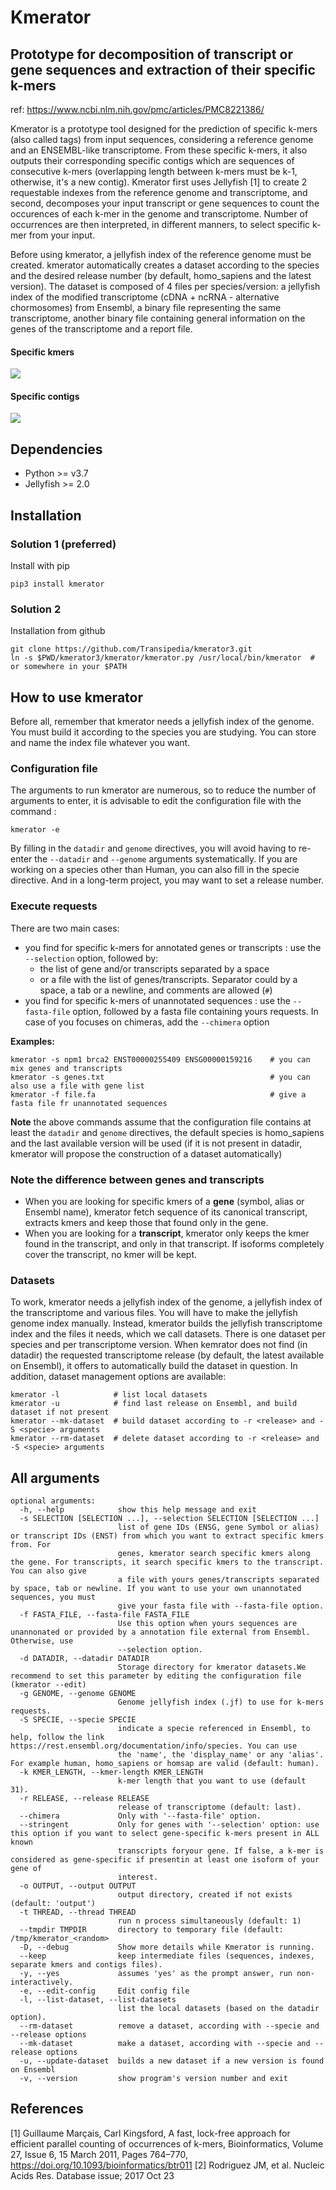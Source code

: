 # Kmerator

## Prototype for decomposition of transcript or gene sequences and extraction of their specific k-mers

ref: <https://www.ncbi.nlm.nih.gov/pmc/articles/PMC8221386/>

Kmerator is a prototype tool designed for the prediction of specific k-mers (also called tags) from input sequences, considering a reference genome and an ENSEMBL-like transcriptome. From these specific k-mers, it also outputs their corresponding specific contigs which are sequences of consecutive k-mers (overlapping length between k-mers must be k-1, otherwise, it's a new contig). Kmerator first uses Jellyfish [1] to create 2 requestable indexes from the reference genome and transcriptome, and second, decomposes your input transcript or gene sequences to count the occurences of each k-mer in the genome and transcriptome. Number of occurrences are then interpreted, in different manners, to select specific k-mer from your input. 

Before using kmerator, a jellyfish index of the reference genome must be created. kmerator automatically creates a dataset according to the species and the desired release number (by default, homo_sapiens and the latest version). The dataset is composed of 4 files per species/version: a jellyfish index of the modified transcriptome (cDNA + ncRNA - alternative chormosomes) from Ensembl, a binary file representing the same transcriptome, another binary file containing general information on the genes of the transcriptome and a report file.


#### Specific kmers

![](https://github.com/Transipedia/kmerator/raw/main/img/specific-kmers.png)

#### Specific contigs

![](https://github.com/Transipedia/kmerator/raw/main/img/specific-contigs.png)

## Dependencies

- Python >= v3.7
- Jellyfish >= 2.0


## Installation

### Solution 1 (preferred)

Install with pip

```
pip3 install kmerator
```

### Solution 2

Installation from github

```
git clone https://github.com/Transipedia/kmerator3.git
ln -s $PWD/kmerator3/kmerator/kmerator.py /usr/local/bin/kmerator  # or somewhere in your $PATH
```


## How to use kmerator

Before all, remember that kmerator needs a jellyfish index of the genome. You must build it according to the species you are studying. You can store and name the index file whatever you want.

### Configuration file

The arguments to run kmerator are numerous, so to reduce the number of arguments to enter, it is advisable to edit the configuration file with the command :

```
kmerator -e
```

By filling in the `datadir` and `genome` directives, you will avoid having to re-enter the `--datadir` and `--genome` arguments systematically. If you are working on a species other than Human, you can also fill in the specie directive. And in a long-term project, you may want to set a release number.

### Execute requests

There are two main cases:

- you find for specific k-mers for annotated genes or transcripts : use the `--selection` option, followed by:
	- the list of gene and/or transcripts separated by a space
	- or a file with the list of genes/transcripts. Separator could by a space, a tab or a newline, and comments are allowed (`#`)
- you find for specific k-mers of unannotated sequences : use the `--fasta-file` option, followed by a fasta file containing yours requests. In case of you focuses on chimeras, add the `--chimera` option

**Examples:**

```
kmerator -s npm1 brca2 ENST00000255409 ENSG00000159216    # you can mix genes and transcripts
kmerator -s genes.txt                                     # you can also use a file with gene list
kmerator -f file.fa                                       # give a fasta file fr unannotated sequences
```

**Note** the above commands assume that the configuration file contains at least the `datadir` and `genome` directives, the default species is homo_sapiens and the last available version will be used (if it is not present in datadir, kmerator will propose the construction of a dataset automatically)


### Note the difference between genes and transcripts

- When you are looking for specific kmers of a **gene** (symbol, alias or Ensembl name), kmerator fetch sequence of its canonical transcript, extracts kmers and keep those that found only in the gene.
- When you are looking for a **transcript**, kmerator only keeps the kmer found in the transcript, and only in that transcript. If isoforms completely cover the transcript, no kmer will be kept.

### Datasets

To work, kmerator needs a jellyfish index of the genome, a jellyfish index of the transcriptome and various files. You will have to make the jellyfish genome index manually. Instead, kmerator builds the jellyfish transcriptome index and the files it needs, which we call datasets. There is one dataset per species and per transcriptome version. When kemrator does not find (in datadir) the requested transcriptome release (by default, the latest available on Ensembl), it offers to automatically build the dataset in question. In addition, dataset management options are available:

```
kmerator -l            # list local datasets
kmerator -u            # find last release on Ensembl, and build dataset if not present
kmerator --mk-dataset  # build dataset according to -r <release> and -S <specie> arguments
kmerator --rm-dataset  # delete dataset according to -r <release> and -S <specie> arguments
```


## All arguments

```
optional arguments:                                                                                      
  -h, --help            show this help message and exit                                                  
  -s SELECTION [SELECTION ...], --selection SELECTION [SELECTION ...]                                    
                        list of gene IDs (ENSG, gene Symbol or alias) or transcript IDs (ENST) from which you want to extract specific kmers from. For                                                             
                        genes, kmerator search specific kmers along the gene. For transcripts, it search specific kmers to the transcript. You can also give                                                       
                        a file with yours genes/transcripts separated by space, tab or newline. If you want to use your own unannotated sequences, you must                                                        
                        give your fasta file with --fasta-file option.                                   
  -f FASTA_FILE, --fasta-file FASTA_FILE                                                                 
                        Use this option when yours sequences are unannonated or provided by a annotation file external from Ensembl. Otherwise, use                                                                
                        --selection option.                                                              
  -d DATADIR, --datadir DATADIR                     
                        Storage directory for kmerator datasets.We recommend to set this parameter by editing the configuration file (kmerator --edit)                                                             
  -g GENOME, --genome GENOME                                                                             
                        Genome jellyfish index (.jf) to use for k-mers requests.                                                                                                                                   
  -S SPECIE, --specie SPECIE                                                                                                                                                                                       
                        indicate a specie referenced in Ensembl, to help, follow the link https://rest.ensembl.org/documentation/info/species. You can use                                                         
                        the 'name', the 'display_name' or any 'alias'. For example human, homo_sapiens or homsap are valid (default: human).                                                                       
  -k KMER_LENGTH, --kmer-length KMER_LENGTH                                                              
                        k-mer length that you want to use (default 31).                                  
  -r RELEASE, --release RELEASE                     
                        release of transcriptome (default: last).                                        
  --chimera             Only with '--fasta-file' option.                                                 
  --stringent           Only for genes with '--selection' option: use this option if you want to select gene-specific k-mers present in ALL known                                                                  
                        transcripts foryour gene. If false, a k-mer is considered as gene-specific if presentin at least one isoform of your gene of                                                               
                        interest.                   
  -o OUTPUT, --output OUTPUT                        
                        output directory, created if not exists (default: 'output')                                                                                                                                
  -t THREAD, --thread THREAD                        
                        run n process simultaneously (default: 1)                                        
  --tmpdir TMPDIR       directory to temporary file (default: /tmp/kmerator_<random>                                                                                                                               
  -D, --debug           Show more details while Kmerator is running.                                     
  --keep                keep intermediate files (sequences, indexes, separate kmers and contigs files).                                                                                                            
  -y, --yes             assumes 'yes' as the prompt answer, run non-interactively.                                                                                                                                 
  -e, --edit-config     Edit config file                                                                 
  -l, --list-dataset, --list-datasets               
                        list the local datasets (based on the datadir option).                           
  --rm-dataset          remove a dataset, according with --specie and --release options                                                                                                                            
  --mk-dataset          make a dataset, according with --specie and --release options                                                                                                                              
  -u, --update-dataset  builds a new dataset if a new version is found on Ensembl                                                                                                                                  
  -v, --version         show program's version number and exit
```


## References

[1] Guillaume Marçais, Carl Kingsford, A fast, lock-free approach for efficient parallel counting of occurrences of k-mers, Bioinformatics, Volume 27, Issue 6, 15 March 2011, Pages 764–770, https://doi.org/10.1093/bioinformatics/btr011
[2] Rodriguez JM, et al. Nucleic Acids Res. Database issue; 2017 Oct 23
